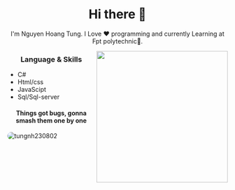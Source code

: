<h1 align="center"> Hi there 👋 </h1>
<p align="center"> I'm Nguyen Hoang Tung. I Love ❤️ programming and currently Learning at Fpt polytechnic📘. </p>
<img align="right" src="https://steamuserimages-a.akamaihd.net/ugc/2434634784619951138/F5A3FEDF8FD1F6A560684D203F0632F43AE607FB/?imw=5000&imh=5000&ima=fit&impolicy=Letterbox&imcolor=%23000000&letterbox=false" height="300" width="300">
<h3 align="center"> Language & Skills </h3>

- C#
- Html/css
- JavaScipt
- Sql/Sql-server

<h4 align="center">Things got bugs, gonna smash them one by one</h4>

<img align="center" style="border-radius: 25px;"
    src="https://github-readme-stats.vercel.app/api/top-langs?username=tungnh230802&show_icons=true&locale=en&bg_color=0d1117&text_color=ffffff&layout=compact"
    alt="tungnh230802" 
    bg_color=#808080/>
